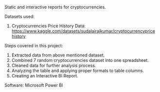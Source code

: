 Static and interactive reports for cryptocurrencies. 

Datasets used:

1) Cryptocurrencies Price History Data: https://www.kaggle.com/datasets/sudalairajkumar/cryptocurrencypricehistory

Steps covered in this project:
1)  Extracted data from above mentioned dataset.
2)  Combined 7 random cryptocurrencies dataset into one spreadsheet.
3)  Cleaned data for further analysis process.
4)  Analyzing the table and applying proper formats to table columns.
5)  Creating an Interactive BI Report.

Software: Microsoft Power BI
